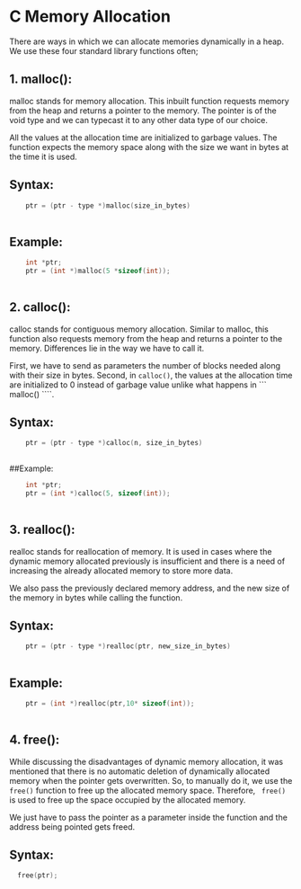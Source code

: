 # C Memory Allocation
There are ways in which we can allocate memories dynamically in a heap. We use these four standard library functions often;

 

## 1. malloc():
malloc stands for memory allocation. This inbuilt function requests memory from the heap and returns a pointer to the memory. The pointer is of the void type and we can typecast it to any other data type of our choice. 

All the values at the allocation time are initialized to garbage values. The function expects the memory space along with the size we want in bytes at the time it is used.

## Syntax:
``` c
    ptr = (ptr - type *)malloc(size_in_bytes)
 
```
## Example:
``` c
    int *ptr;
    ptr = (int *)malloc(5 *sizeof(int));
 
```
## 2. calloc():
calloc stands for contiguous memory allocation. Similar to malloc, this function also requests memory from the heap and returns a pointer to the memory. Differences lie in the way we have to call it. 

First, we have to send as parameters the number of blocks needed along with their size in bytes. Second, in ``` calloc() ```, the values at the allocation time are initialized to 0 instead of garbage value unlike what happens in ``` malloc() ````. 

## Syntax:
``` c
    ptr = (ptr - type *)calloc(n, size_in_bytes)
 
```
##Example:
``` c
    int *ptr;
    ptr = (int *)calloc(5, sizeof(int));
 
```

## 3. realloc():
realloc stands for reallocation of memory. It is used in cases where the dynamic memory allocated previously is insufficient and there is a need of increasing the already allocated memory to store more data.

We also pass the previously declared memory address, and the new size of the memory in bytes while calling the function. 

## Syntax:
``` c
    ptr = (ptr - type *)realloc(ptr, new_size_in_bytes)
 
```
## Example:
``` c
    ptr = (int *)realloc(ptr,10* sizeof(int));
 
```

## 4. free():
While discussing the disadvantages of dynamic memory allocation, it was mentioned that there is no automatic deletion of dynamically allocated memory when the pointer gets overwritten. So, to manually do it, we use the ``` free() ``` function to free up the allocated memory space. Therefore, ``` free()``` is used to free up the space occupied by the allocated memory. 

We just have to pass the pointer as a parameter inside the function and the address being pointed gets freed.

## Syntax:
``` c
  free(ptr);
 ```